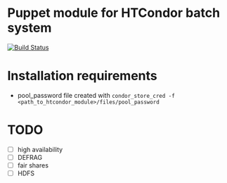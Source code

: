 Puppet module for HTCondor batch system
=========================================

[![Build Status](https://www.travis-ci.org/kreczko/puppet-htcondor.png?branch=master)](https://www.travis-ci.org/kreczko/puppet-htcondor)

Installation requirements
=========================================
- pool_password file created with ```condor_store_cred -f <path_to_htcondor_module>/files/pool_password```

TODO
=========================================
- [ ] high availability
- [ ] DEFRAG
- [ ] fair shares
- [ ] HDFS